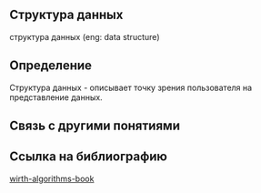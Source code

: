 ## Структура данных
структура данных (eng: data structure) 

## Определение
Структура данных - описывает точку зрения пользователя на представление данных.

## Связь с другими понятиями


## Cсылка на библиографию

[wirth-algorithms-book](https://github.com/vernikkkkkkkkkkkkkkkkkkk/concept/blob/main/bibliography/stack%20machines/wirth-algorithms-book.md)

